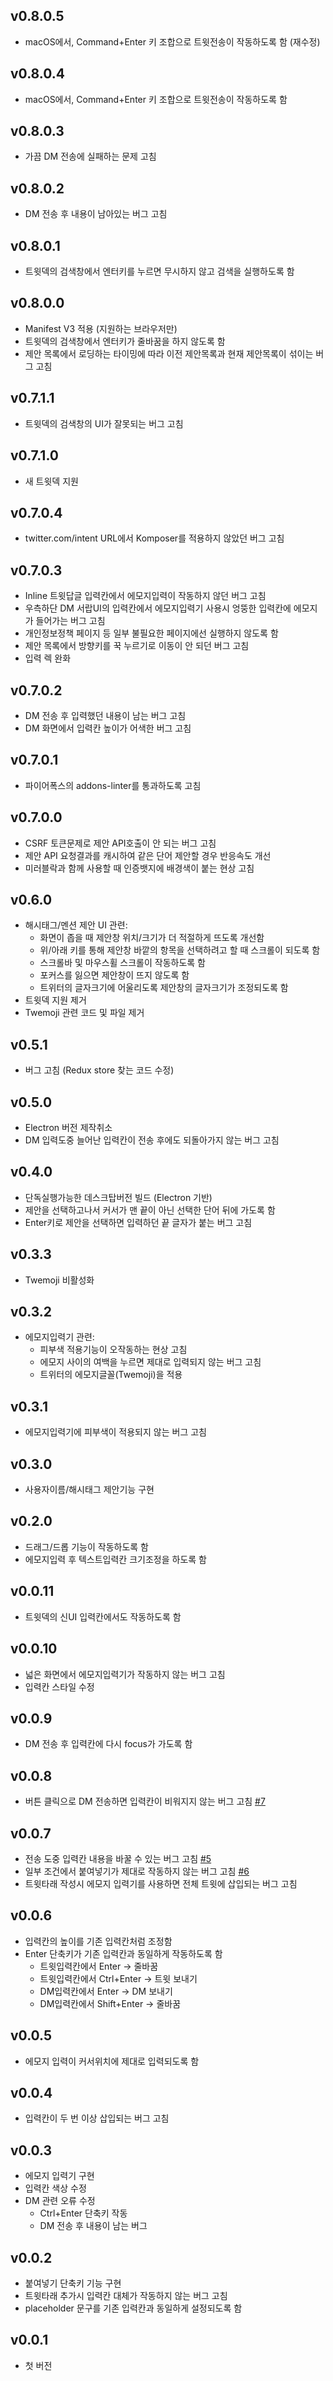 ## v0.8.0.5

- macOS에서, Command+Enter 키 조합으로 트윗전송이 작동하도록 함 (재수정)

## v0.8.0.4

- macOS에서, Command+Enter 키 조합으로 트윗전송이 작동하도록 함

## v0.8.0.3

- 가끔 DM 전송에 실패하는 문제 고침

## v0.8.0.2

- DM 전송 후 내용이 남아있는 버그 고침

## v0.8.0.1

- 트윗덱의 검색창에서 엔터키를 누르면 무시하지 않고 검색을 실행하도록 함

## v0.8.0.0

- Manifest V3 적용 (지원하는 브라우저만)
- 트윗덱의 검색창에서 엔터키가 줄바꿈을 하지 않도록 함
- 제안 목록에서 로딩하는 타이밍에 따라 이전 제안목록과 현재 제안목록이 섞이는 버그 고침

## v0.7.1.1

- 트윗덱의 검색창의 UI가 잘못되는 버그 고침

## v0.7.1.0

- 새 트윗덱 지원

## v0.7.0.4

- twitter.com/intent URL에서 Komposer를 적용하지 않았던 버그 고침

## v0.7.0.3

- Inline 트윗답글 입력칸에서 에모지입력이 작동하지 않던 버그 고침
- 우측하단 DM 서랍UI의 입력칸에서 에모지입력기 사용시 엉뚱한 입력칸에 에모지가 들어가는 버그 고침
- 개인정보정책 페이지 등 일부 불필요한 페이지에선 실행하지 않도록 함
- 제안 목록에서 방향키를 꾹 누르기로 이동이 안 되던 버그 고침
- 입력 렉 완화

## v0.7.0.2

- DM 전송 후 입력했던 내용이 남는 버그 고침
- DM 화면에서 입력칸 높이가 어색한 버그 고침

## v0.7.0.1

- 파이어폭스의 addons-linter를 통과하도록 고침

## v0.7.0.0

- CSRF 토큰문제로 제안 API호출이 안 되는 버그 고침
- 제안 API 요청결과를 캐시하여 같은 단어 제안할 경우 반응속도 개선
- 미러블락과 함께 사용할 때 인증뱃지에 배경색이 붙는 현상 고침

## v0.6.0

- 해시태그/멘션 제안 UI 관련:
  - 화면이 좁을 때 제안창 위치/크기가 더 적절하게 뜨도록 개선함
  - 위/아래 키를 통해 제안창 바깥의 항목을 선택하려고 할 때 스크롤이 되도록 함
  - 스크롤바 및 마우스휠 스크롤이 작동하도록 함
  - 포커스를 잃으면 제안창이 뜨지 않도록 함
  - 트위터의 글자크기에 어울리도록 제안창의 글자크기가 조정되도록 함
- 트윗덱 지원 제거
- Twemoji 관련 코드 및 파일 제거

## v0.5.1

- 버그 고침 (Redux store 찾는 코드 수정)

## v0.5.0

- Electron 버전 제작취소
- DM 입력도중 늘어난 입력칸이 전송 후에도 되돌아가지 않는 버그 고침

## v0.4.0

- 단독실행가능한 데스크탑버전 빌드 (Electron 기반)
- 제안을 선택하고나서 커서가 맨 끝이 아닌 선택한 단어 뒤에 가도록 함
- Enter키로 제안을 선택하면 입력하던 끝 글자가 붙는 버그 고침

## v0.3.3

- Twemoji 비활성화

## v0.3.2

- 에모지입력기 관련:
  - 피부색 적용기능이 오작동하는 현상 고침
  - 에모지 사이의 여백을 누르면 제대로 입력되지 않는 버그 고침
  - 트위터의 에모지글꼴(Twemoji)을 적용

## v0.3.1

- 에모지입력기에 피부색이 적용되지 않는 버그 고침

## v0.3.0

- 사용자이름/해시태그 제안기능 구현

## v0.2.0

- 드래그/드롭 기능이 작동하도록 함
- 에모지입력 후 텍스트입력칸 크기조정을 하도록 함

## v0.0.11

- 트윗덱의 신UI 입력칸에서도 작동하도록 함

## v0.0.10

- 넓은 화면에서 에모지입력기가 작동하지 않는 버그 고침
- 입력칸 스타일 수정

## v0.0.9

- DM 전송 후 입력칸에 다시 focus가 가도록 함

## v0.0.8

- 버튼 클릭으로 DM 전송하면 입력칸이 비워지지 않는 버그 고침 [#7](https://github.com/gaeulbyul/Komposer/issues/7)

## v0.0.7

- 전송 도중 입력칸 내용을 바꿀 수 있는 버그 고침 [#5](https://github.com/gaeulbyul/Komposer/issues/5)
- 일부 조건에서 붙여넣기가 제대로 작동하지 않는 버그 고침 [#6](https://github.com/gaeulbyul/Komposer/issues/6)
- 트윗타래 작성시 에모지 입력기를 사용하면 전체 트윗에 삽입되는 버그 고침

## v0.0.6

- 입력칸의 높이를 기존 입력칸처럼 조정함
- Enter 단축키가 기존 입력칸과 동일하게 작동하도록 함
  - 트윗입력칸에서 Enter -> 줄바꿈
  - 트윗입력칸에서 Ctrl+Enter -> 트윗 보내기
  - DM입력칸에서 Enter -> DM 보내기
  - DM입력칸에서 Shift+Enter -> 줄바꿈

## v0.0.5

- 에모지 입력이 커서위치에 제대로 입력되도록 함

## v0.0.4

- 입력칸이 두 번 이상 삽입되는 버그 고침

## v0.0.3

- 에모지 입력기 구현
- 입력칸 색상 수정
- DM 관련 오류 수정
  - Ctrl+Enter 단축키 작동
  - DM 전송 후 내용이 남는 버그

## v0.0.2

- 붙여넣기 단축키 기능 구현
- 트윗타래 추가시 입력칸 대체가 작동하지 않는 버그 고침
- placeholder 문구를 기존 입력칸과 동일하게 설정되도록 함

## v0.0.1

- 첫 버전
